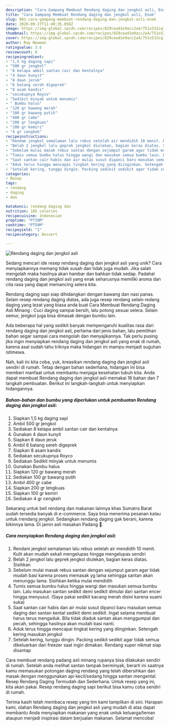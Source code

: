 ```yaml
---
description: "Cara Gampang Membuat Rendang daging dan jengkol asli, Enak"
title: "Cara Gampang Membuat Rendang daging dan jengkol asli, Enak"
slug: 981-cara-gampang-membuat-rendang-daging-dan-jengkol-asli-enak
date: 2020-09-27T11:40:35.058Z
image: https://img-global.cpcdn.com/recipes/829cead1e9acc2a4/751x532cq70/rendang-daging-dan-jengkol-asli-foto-resep-utama.jpg
thumbnail: https://img-global.cpcdn.com/recipes/829cead1e9acc2a4/751x532cq70/rendang-daging-dan-jengkol-asli-foto-resep-utama.jpg
cover: https://img-global.cpcdn.com/recipes/829cead1e9acc2a4/751x532cq70/rendang-daging-dan-jengkol-asli-foto-resep-utama.jpg
author: Ray Newman
ratingvalue: 3.6
reviewcount: 8
recipeingredient:
- "1,5 kg daging sapi"
- "500 gr jengkol"
- "8 kelapa ambil santan cair dan kentalnya"
- "4 daun kunyit"
- "8 daun jeruk"
- "6 batang sereh digeprek"
- "8 asam kandis"
- "secukupnya Royco"
- "Sedikit minyak untuk menumis"
- " Bumbu halus"
- "120 gr bawang merah"
- "100 gr bawang putih"
- "400 gr cabe"
- "200 gr lengkuas"
- "100 gr kemiri"
- "4 gr cengkeh"
recipeinstructions:
- "Rendam jengkol semalaman lalu rebus setelah air mendidih 10 menit. Kulit akan mudah sekali mengelupas hingga mengelupas sendiri"
- "Belah 2 jengkol lalu geprek jengkol diulekan, bagian keras diatas. Sisihkan"
- "Sebelum mulai masak rebus santan dengan sejumput garam agar tidak mudah basi karena proses memasak yg lama sehingga santan akan menunggu lama. Sisihkan ketika mulai mendidih"
- "Tumis semua bumbu halus hingga wangi dan masukan semua bumbu lain. Lalu masukan santan sedikit demi sedikit dimulai dari santan encer hingga menyusut. (Saya pakai sedikit kacang merah disini karena suami suka)"
- "Saat santan cair habis dan air mulai susut dipanci baru masukan semua daging dan santan kental sedikit demi sedikit. Ingat selama membuat harus terus mengaduk. Bila tidak diaduk santan akan menggumpal dan pecah, sehingga hasilnya akan mudah basi nanti."
- "Aduk terus hingga mencapai tingkat kering yang diinginkan. Setengah kering masukan jengkol"
- "Setelah kering, tunggu dingin. Packing sedikit sedikit agar tidak semua dikeluarkan dari freezer saat ingin dimakan. Rendang super nikmat siap disantap"
categories:
- Resep
tags:
- rendang
- daging
- dan

katakunci: rendang daging dan 
nutrition: 185 calories
recipecuisine: Indonesian
preptime: "PT39M"
cooktime: "PT59M"
recipeyield: "1"
recipecategory: Dessert

---
```



![Rendang daging dan jengkol asli](https://img-global.cpcdn.com/recipes/829cead1e9acc2a4/751x532cq70/rendang-daging-dan-jengkol-asli-foto-resep-utama.jpg)

Sedang mencari ide resep rendang daging dan jengkol asli yang unik? Cara menyiapkannya memang tidak susah dan tidak juga mudah. Jika salah mengolah maka hasilnya akan hambar dan bahkan tidak sedap. Padahal rendang daging dan jengkol asli yang enak seharusnya memiliki aroma dan cita rasa yang dapat memancing selera kita.

Rendang daging sapi siap dihidangkan dengan bawang dan nasi panas. Selain resep rendang daging diatas, ada juga resep rendang selain redang daging yang lezat yang biasa anda buat Cara Membuat Rendang Daging Asli Minang : Cuci daging sampai bersih, lalu potong sesuai selera. Selain semur, jengkol juga bisa dimasak dengan bumbu lain.

Ada beberapa hal yang sedikit banyak mempengaruhi kualitas rasa dari rendang daging dan jengkol asli, pertama dari jenis bahan, lalu pemilihan bahan segar sampai cara mengolah dan menyajikannya. Tak perlu pusing jika ingin menyiapkan rendang daging dan jengkol asli yang enak di rumah, karena asal sudah tahu triknya maka hidangan ini mampu menjadi suguhan istimewa.


Nah, kali ini kita coba, yuk, kreasikan rendang daging dan jengkol asli sendiri di rumah. Tetap dengan bahan sederhana, hidangan ini bisa memberi manfaat untuk membantu menjaga kesehatan tubuh kita. Anda dapat membuat Rendang daging dan jengkol asli memakai 16 bahan dan 7 langkah pembuatan. Berikut ini langkah-langkah untuk menyiapkan hidangannya.

<!--inarticleads1-->

##### Bahan-bahan dan bumbu yang diperlukan untuk pembuatan Rendang daging dan jengkol asli:

1. Siapkan 1,5 kg daging sapi
1. Ambil 500 gr jengkol
1. Sediakan 8 kelapa ambil santan cair dan kentalnya
1. Gunakan 4 daun kunyit
1. Siapkan 8 daun jeruk
1. Ambil 6 batang sereh digeprek
1. Siapkan 8 asam kandis
1. Sediakan secukupnya Royco
1. Sediakan Sedikit minyak untuk menumis
1. Gunakan  Bumbu halus
1. Siapkan 120 gr bawang merah
1. Sediakan 100 gr bawang putih
1. Ambil 400 gr cabe
1. Siapkan 200 gr lengkuas
1. Siapkan 100 gr kemiri
1. Sediakan 4 gr cengkeh


Sekarang untuk beli rendang dan makanan lainnya khas Sumatra Barat sudah tersedia banyak di e-commerce. Saya bisa menerima pesanan kalau untuk rrendang jengkol. Sedangkan rendang daging gak berani, karena bikinnya lama. Di jamin asli masakan Padang 👀. 

<!--inarticleads2-->

##### Cara menyiapkan Rendang daging dan jengkol asli:

1. Rendam jengkol semalaman lalu rebus setelah air mendidih 10 menit. Kulit akan mudah sekali mengelupas hingga mengelupas sendiri
1. Belah 2 jengkol lalu geprek jengkol diulekan, bagian keras diatas. Sisihkan
1. Sebelum mulai masak rebus santan dengan sejumput garam agar tidak mudah basi karena proses memasak yg lama sehingga santan akan menunggu lama. Sisihkan ketika mulai mendidih
1. Tumis semua bumbu halus hingga wangi dan masukan semua bumbu lain. Lalu masukan santan sedikit demi sedikit dimulai dari santan encer hingga menyusut. (Saya pakai sedikit kacang merah disini karena suami suka)
1. Saat santan cair habis dan air mulai susut dipanci baru masukan semua daging dan santan kental sedikit demi sedikit. Ingat selama membuat harus terus mengaduk. Bila tidak diaduk santan akan menggumpal dan pecah, sehingga hasilnya akan mudah basi nanti.
1. Aduk terus hingga mencapai tingkat kering yang diinginkan. Setengah kering masukan jengkol
1. Setelah kering, tunggu dingin. Packing sedikit sedikit agar tidak semua dikeluarkan dari freezer saat ingin dimakan. Rendang super nikmat siap disantap


Cara membuat rendang padang asli minang rupanya bisa dilakukan sendiri di rumah. Setelah anda melihat santan tampak berminyak, berarti ini saatnya kamu memasukan potongan daging rendang yang telah dibersihkan dan masak dengan menggunakan api kecil/sedang hingga santan mengental. Resep Rendang Daging Termudah dan Sederhana. Untuk resep yang ini, kita akan pakai. Resep rendang daging sapi berikut bisa kamu coba sendiri di rumah. 

Terima kasih telah membaca resep yang tim kami tampilkan di sini. Harapan kami, olahan Rendang daging dan jengkol asli yang mudah di atas dapat membantu Anda menyiapkan makanan yang enak untuk keluarga/teman ataupun menjadi inspirasi dalam berjualan makanan. Selamat mencoba!
